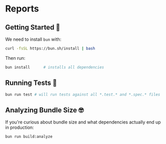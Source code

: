# Reports

## Getting Started 🚀

We need to install `bun` with:

```sh
curl -fsSL https://bun.sh/install | bash
```

Then run:

```sh
bun install      # installs all dependencies
```

## Running Tests 🧪

```sh
bun run test # will run tests against all *.test.* and *.spec.* files
```

## Analyzing Bundle Size 🤓

If you're curious about bundle size and what dependencies actually end up in production:

```sh
bun run build:analyze
```

